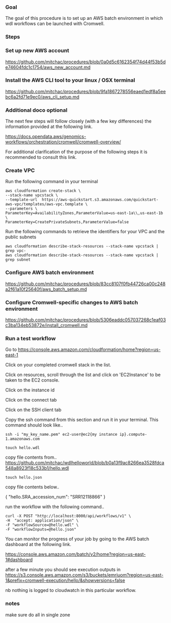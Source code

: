 
### Goal 
The goal of this procedure is to set up an AWS batch environment in which wdl workflows can be launched with Cromwell. 

### Steps

### Set up new AWS account

https://github.com/mitchac/procedures/blob/0a0d5c6162354f74d44f53b5de74604fdc1c1754/aws_new_account.md

### Install the AWS CLI tool to your linux / OSX terminal

https://github.com/mitchac/procedures/blob/9fa1867278556eaed1edf8a5eebc6a2fd71e9ec0/aws_cli_setup.md

### Additional doco optional

The next few steps will follow closely (with a few key differences) the information provided at the following link. 

https://docs.opendata.aws/genomics-workflows/orchestration/cromwell/cromwell-overview/

For additional clarification of the purpose of the following steps it is recommended to consult this link. 

### Create VPC

Run the following command in your terminal

```
aws cloudformation create-stack \
--stack-name vpcstack \
--template-url  https://aws-quickstart.s3.amazonaws.com/quickstart-aws-vpc/templates/aws-vpc.template \
--parameters \
ParameterKey=AvailabilityZones,ParameterValue=us-east-1a\\,us-east-1b \
ParameterKey=CreatePrivateSubnets,ParameterValue=false
```

Run the following commands to retrieve the identifiers for your VPC and the public subnets

```
aws cloudformation describe-stack-resources --stack-name vpcstack | grep vpc-
aws cloudformation describe-stack-resources --stack-name vpcstack | grep subnet 
```

### Configure AWS batch environment

https://github.com/mitchac/procedures/blob/83cc8107f0fb44726ca00c248a2f61a10f25640f/aws_batch_setup.md


### Configure Cromwell-specific changes to AWS batch environment

https://github.com/mitchac/procedures/blob/5306eaddc057037268c1eaf03c3ba134eb53872e/install_cromwell.md

### Run a test workflow

Go to https://console.aws.amazon.com/cloudformation/home?region=us-east-1

Click on your completed cromwell stack in the list.

Click on resources, scroll through the list and click on 'EC2Instance' to be taken to the EC2 console.

Click on the instance id

Click on the connect tab

Click on the SSH client tab 

Copy the ssh command from this section and run it in your terminal. This command should look like..

```
ssh -i "my_key_name.pem" ec2-user@ec2{my instance ip}.compute-1.amazonaws.com
```
```
touch hello.wdl
```
copy file contents from..
https://github.com/mitchac/wdlhelloworld/blob/b0a13f9ac8266ea3528fdca548a8923f18c533b1/hello.wdl
```
touch hello.json
```
copy file contents below..

{
    "hello.SRA_accession_num": "SRR12118866"
}

run the workflow with the following command..

```
curl -X POST "http://localhost:8000/api/workflows/v1" \
-H  "accept: application/json" \
-F "workflowSource=@hello.wdl" \
-F "workflowInputs=@hello.json"
```
You can monitor the progress of your job by going to the AWS batch dashboard at the following link.

https://console.aws.amazon.com/batch/v2/home?region=us-east-1#dashboard

after a few minute you should see execution outputs in 
https://s3.console.aws.amazon.com/s3/buckets/emriuom?region=us-east-1&prefix=cromwell-execution/hello/&showversions=false

nb nothing is logged to cloudwatch in this particular workflow.

### notes
make sure do all in single zone 
